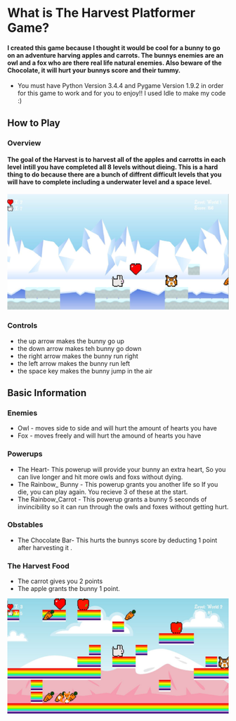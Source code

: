 # What is The Harvest Platformer Game?
#### I created this game because I thought it would be cool for a bunny to go on an adventure harving apples and carrots. The bunnys enemies are an owl and a fox who are there real life natural enemies. Also beware of the Chocolate, it will hurt your bunnys score and their tummy.


 * You must have Python Version 3.4.4 and Pygame Version 1.9.2 in order for this game to work and for you to enjoy!! I used Idle to make my code :)


## How to Play

### Overview

#### The goal of the Harvest is to harvest all of the apples and carrotts in each level intill you have completed all 8 levels without dieing. This is a hard thing to do because there are a bunch of diffrent difficult levels that you will have to complete including a underwater level and a space level. 

![Capture2](/Capture2.JPG)

### Controls

* the up arrow makes the bunny go up
* the down arrow makes teh bunny go down
* the right arrow makes the bunny run right
* the left arrow makes the bunny run left
* the space key makes the bunny jump in the air 


## Basic Information

 ### Enemies 

 * Owl - moves side to side and will hurt the amount of hearts you have
 * Fox - moves freely and will hurt the amound of hearts you have
 
 ### Powerups
 
 * The Heart-  This powerup will provide your bunny an extra heart, So you can live longer and hit more owls and foxs without dying. 
 * The Rainbow_ Bunny - This powerup grants you another life so If you die, you can play again. You recieve 3 of these at the start.
 * The Rainbow_Carrot - This powerup grants a bunny 5 seconds of invincibility so it can run through the owls and foxes without getting hurt. 
 
 ### Obstables 
 
 * The Chocolate Bar- This hurts the bunnys score by deducting 1 point after harvesting it . 
 
 ### The Harvest Food
 
 * The carrot gives you 2 points
 * The apple grants the bunny 1 point. 
 
 
![Capture1](/Capture1.JPG)







